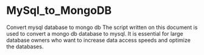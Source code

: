 # MySql_to_MongoDB
Convert mysql database to mongo db
The script written on this document is used to convert a mongo db database to mysql. It is essential for large database owners who want to increase data access speeds and optimize the databases.
